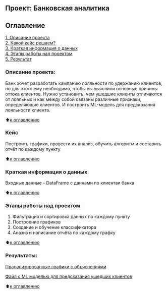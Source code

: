 ## Проект: Банковская аналитика

## Оглавление  
[1. Описание проекта](.README.md#Описание-проекта)  
[2. Какой кейс решаем?](.README.md#Какой-кейс-решаем)  
[3. Краткая информация о данных](.README.md#Краткая-информация-о-данных)  
[4. Этапы работы над проектом](.README.md#Этапы-работы-над-проектом)  
[5. Результат](.README.md#Результат)    


### Описание проекта:
Банк хочет разработать кампанию лояльности по удержанию клиентов, но для этого ему необходимо, чтобы вы выяснили основные причины оттока клиентов. Нужно установить, чем ушедшие клиенты отличаются от лояльных и как между собой связаны различные признаки, определяющие клиентов. И построить ML-модель для предсказания лояльности клиента.

:arrow_up:[к оглавлению](.README.md#Оглавление)

### Кейс
Построить графики, провести их анализ, обучить алгоритм и составить отчёт по каждому пункту

:arrow_up:[к оглавлению](.README.md#Оглавление)

### Краткая информация о данных
Входные данные - DataFrame с даннами по клиентаи банка 

:arrow_up:[к оглавлению](.README.md#Оглавление)

### Этапы работы над проектом  
1) Фильтрация и сортировка данных по каждому пункту
2) Построение графиков
3) Создание и обучение классификатора
4) Аназиз и написание отчёта по каждому графку

:arrow_up:[к оглавлению](.README.md#Оглавление)

### Результаты:  
[Пранализированные графики с объяснениями](Bank_Analytics.ipynb)

[Файл с ML моделью для предсказания ушедших клиентов](https://github.com/PlatArs/Bank_Analytics_Project/blob/master/Bank%20Analytics%20and%20ML%20model%20for%20exited%20clients/ML-3_Bank_ML-model.ipynb)

:arrow_up:[к оглавлению](.README.md#Оглавление)
